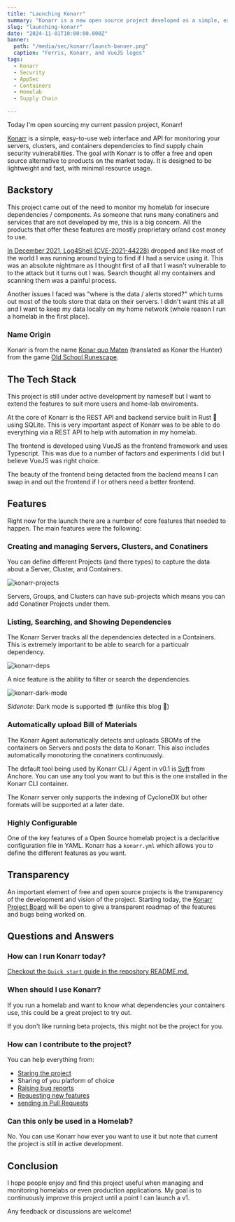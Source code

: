 ```yaml
---
title: "Launching Konarr"
summary: "Konarr is a new open source project developed as a simple, easy-to-use supply chain monitoring tool for your homelab"
slug: "launching-konarr"
date: "2024-11-01T10:00:00.000Z"
banner:
  path: "/media/sec/konarr/launch-banner.png"
  caption: "Ferris, Konarr, and VueJS logos"
tags:
  - Konarr
  - Security
  - AppSec
  - Containers 
  - Homelab
  - Supply Chain

---
```


Today I'm open sourcing my current passion project, Konarr!

[Konarr][repository] is a simple, easy-to-use web interface and API for monitoring your servers, clusters, and containers dependencies to find supply chain security vulnerabilities.
The goal with Konarr is to offer a free and open source alternative to products on the market today.
It is designed to be lightweight and fast, with minimal resource usage.

## Backstory

This project came out of the need to monitor my homelab for insecure dependencies / components.
As someone that runs many conatiners and services that are not developed by me, this is a big concern.
All the products that offer these features are mostly proprietary or/and cost money to use.


[In December 2021, Log4Shell (CVE-2021-44228)][log4shell] dropped and like most of the world I was running around trying to find if I had a service using it.
This was an absolute nightmare as I thought first of all that I wasn't vulnerable to to the attack but it turns out I was.
Search thought all my containers and scanning them was a painful process. 

Another issues I faced was "where is the data / alerts stored?" which turns out most of the tools store that data on their servers.
I didn't want this at all and I want to keep my data locally on my home network (whole reason I run a homelab in the first place).

### Name Origin                                                                                          
                                                                                                          
Konarr is from the name [Konar quo Maten](https://oldschool.runescape.wiki/w/Konar_quo_Maten) (translated as Konar the Hunter) from the game [Old School Runescape](https://oldschool.runescape.com/).


## The Tech Stack

This project is still under active development by nameself but I want to extend the features to suit more users and home-lab enviroments.

At the core of Konarr is the REST API and backend service built in Rust 🦀 using SQLite.
This is very important aspect of Konarr was to be able to do everything via a REST API to help with automation in my homelab.

The frontend is developed using VueJS as the frontend framework and uses Typescript.
This was due to a number of factors and experiments I did but I believe VueJS was right choice.

The beauty of the frontend being detacted from the baclend means I can swap in and out the frontend if I or others need a better frontend.

## Features

Right now for the launch there are a number of core features that needed to happen.
The main features were the following:

### Creating and managing Servers, Clusters, and Conatiners

You can define different Projects (and there types) to capture the data about a Server, Cluster, and Containers.

![konarr-projects](/media/sec/konarr/projects-view.png)

Servers, Groups, and Clusters can have sub-projects which means you can add Conatiner Projects under them.

### Listing, Searching, and Showing Dependencies

The Konarr Server tracks all the dependencies detected in a Containers.
This is extremely important to be able to search for a particualr dependency.

![konarr-deps](/media/sec/konarr/dependencies-view.png)

A nice feature is the ability to filter or search the dependencies.

![konarr-dark-mode](/media/sec/konarr/dark-mode.png)

*Sidenote:* Dark mode is supported 😎 (unlike this blog 😬)

### Automatically upload Bill of Materials

The Konarr Agent automatically detects and uploads SBOMs of the containers on Servers and posts the data to Konarr.
This also includes automatically monotoring the conatiners continuously.

The default tool being used by Konarr CLI / Agent in v0.1 is [Syft][syft] from Anchore.
You can use any tool you want to but this is the one installed in the Konarr CLI container.

The Konarr server only supports the indexing of CycloneDX but other formats will be supported at a later date.

### Highly Configurable

One of the key features of a Open Source homelab project is a declaritive configuration file in YAML.
Konarr has a `konarr.yml` which allows you to define the different features as you want.


## Transparency

An important element of free and open source projects is the transparency of the development and vision of the project.
Starting today, the [Konarr Project Board][konarr-project-board] will be open to give a transparent roadmap of the features and bugs being worked on.

## Questions and Answers

### How can I run Konarr today?

[Checkout the `Quick start` guide in the repository README.md.][quick-start]

### When should I use Konarr?

If you run a homelab and want to know what dependencies your containers use, this could be a great project to try out.

If you don't like running beta projects, this might not be the project for you.

### How can I contribute to the project?

You can help everything from:

- [Staring the project][github-stars]
- Sharing of you platform of choice
- [Raising bug reports][github-issues]
- [Requesting new features][github-issues]
- [sending in Pull Requests][github-pulls]

### Can this only be used in a Homelab?

No.
You can use Konarr how ever you want to use it but note that current the project is still in active development.

## Conclusion

I hope people enjoy and find this project useful when managing and monitoring homelabs or even production applications.
My goal is to continuously improve this project until a point I can launch a v1.

Any feedback or discussions are welcome!

<!-- Resources -->

[repository]: https://github.com/42ByteLabs/konarr
[github-stars]: https://github.com/42ByteLabs/konarr/stargazers
[github-issues]: https://github.com/42ByteLabs/konarr/issues
[github-pulls]: https://github.com/42ByteLabs/konarr/pulls
[konarr-project-board]: https://github.com/orgs/42ByteLabs/projects/3
[rust-lang]: https://www.rust-lang.org/
[vuejs]: https://vuejs.org/
[log4shell]: https://en.wikipedia.org/wiki/Log4Shell
[syft]: https://github.com/anchore/syft
[quick-start]: https://github.com/42ByteLabs/konarr?tab=readme-ov-file#-quick-start

